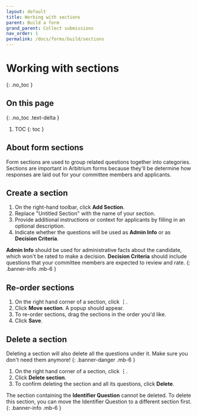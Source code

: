 ```yaml
---
layout: default
title: Working with sections
parent: Build a form
grand_parent: Collect submissions
nav_order: 1
permalink: /docs/forms/build/sections
---
```


# Working with sections
{: .no_toc }

## On this page
{: .no_toc .text-delta }

1. TOC
{: toc }

## About form sections

Form sections are used to group related questions together into categories. Sections are important in Arbitrium forms because they'll be determine how responses are laid out for your committee members and applicants.

## Create a section

1. On the right-hand toolbar, click **Add Section**.
2. Replace "Untitled Section" with the name of your section.
3. Provide additional instructions or context for applicants by filling in an optional description.
4. Indicate whether the questions will be used as **Admin Info** or as **Decision Criteria**.

**Admin Info** should be used for administrative facts about the candidate, which won't be rated to make a decision. **Decision Criteria** should include questions that your committee members are expected to review and rate.
{: .banner-info .mb-6 }

## Re-order sections

1. On the right hand corner of a section, click  **⋮**.
2. Click **Move section**. A popup should appear.
3. To re-order sections, drag the sections in the order you'd like.
4. Click **Save**.

## Delete a section

Deleting a section will also delete all the questions under it. Make sure you don't need them anymore!
{: .banner-danger .mb-6 }

1. On the right hand corner of a section, click  **⋮**.
2. Click **Delete section**.
3. To confirm deleting the section and all its questions, click **Delete**.

The section containing the **Identifier Question** cannot be deleted. To delete this section, you can move the Identifier Question to a different section first.
{: .banner-info .mb-6 }
